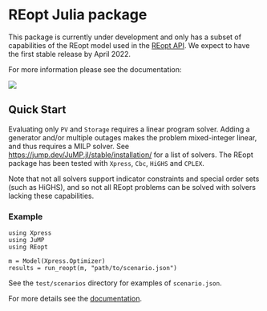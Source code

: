 # REopt Julia package
This package is currently under development and only has a subset of capabilities of the REopt model used in the [REopt API](https://github.com/NREL/REopt_API). We expect to have the first stable release by April 2022.

For more information please see the documentation:
<!-- [![](https://img.shields.io/badge/docs-stable-blue.svg)](https://nrel.github.io/REopt.jl/stable) -->
[![](https://img.shields.io/badge/docs-dev-blue.svg)](https://nrel.github.io/REopt.jl/dev)


## Quick Start
Evaluating only `PV` and `Storage` requires a linear program solver. Adding a generator and/or multiple outages makes the problem mixed-integer linear, and thus requires a MILP solver. See https://jump.dev/JuMP.jl/stable/installation/ for a list of solvers. The REopt package has been tested with `Xpress`, `Cbc`, `HiGHS` and `CPLEX`.

Note that not all solvers support indicator constraints and special order sets (such as HiGHS), and so not all REopt problems can be solved with solvers lacking these capabilities.

### Example
```
using Xpress
using JuMP
using REopt

m = Model(Xpress.Optimizer)
results = run_reopt(m, "path/to/scenario.json")
```
See the `test/scenarios` directory for examples of `scenario.json`.

For more details see the [documentation](https://nrel.github.io/REopt.jl/dev).
